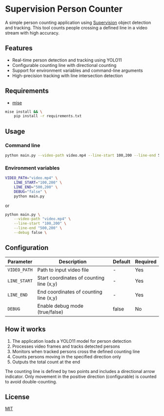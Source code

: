 # Supervision Person Counter

A simple person counting application using [Supervision](https://supervision.roboflow.com/latest/)
object detection and tracking. This tool counts people crossing a defined line
in a video stream with high accuracy.

## Features

- Real-time person detection and tracking using YOLO11
- Configurable counting line with directional counting
- Support for environment variables and command-line arguments
- High-precision tracking with line intersection detection

## Requirements

- [mise](https://mise.jdx.dev/)

```bash
mise install && \
    pip install -r requirements.txt
```

## Usage

### Command line

```bash
python main.py --video-path video.mp4 --line-start 100,200 --line-end 500,200 --enable-window true
```

### Environment variables

```bash
VIDEO_PATH="video.mp4" \
    LINE_START="100,200" \
    LINE_END="500,200" \
    DEBUG="false" \
    python main.py
```

or

```bash
python main.py \
    --video-path "video.mp4" \
    --line-start "100,200" \
    --line-end "500,200" \
    --debug false \
```

## Configuration

| Parameter    | Description                              | Default | Required |
| ------------ | ---------------------------------------- | ------- | -------- |
| `VIDEO_PATH` | Path to input video file                 | -       | Yes      |
| `LINE_START` | Start coordinates of counting line (x,y) | -       | Yes      |
| `LINE_END`   | End coordinates of counting line (x,y)   | -       | Yes      |
| `DEBUG`      | Enable debug mode (true/false)           | false   | No       |

## How it works

1. The application loads a YOLO11 model for person detection
2. Processes video frames and tracks detected persons
3. Monitors when tracked persons cross the defined counting line
4. Counts persons moving in the specified direction only
5. Outputs the total count at the end

The counting line is defined by two points and includes a directional arrow
indicator. Only movement in the positive direction (configurable) is counted to
avoid double-counting.

## License

[MIT](./LICENSE)
